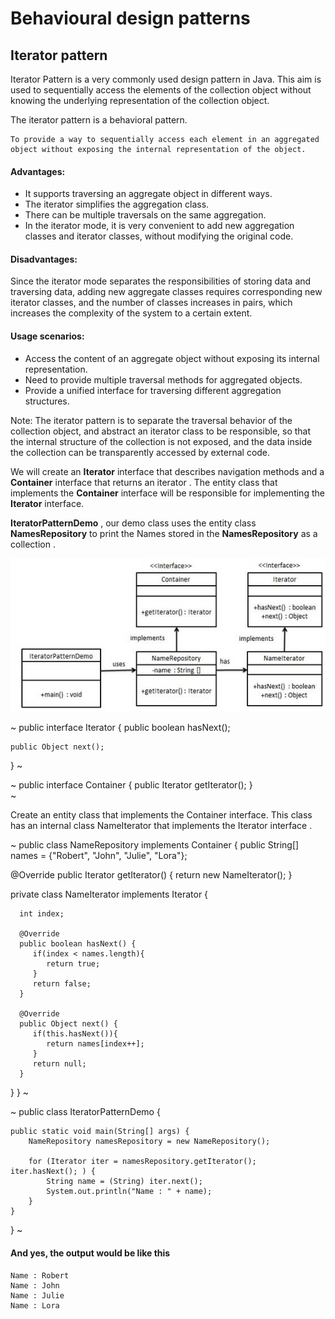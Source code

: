 # Behavioural design patterns
## Iterator pattern

Iterator Pattern is a very commonly used design pattern in Java. This aim is used to sequentially access the elements of the collection object without knowing the underlying representation of the collection object.

The iterator pattern is a behavioral pattern.

```
To provide a way to sequentially access each element in an aggregated object without exposing the internal representation of the object.
```

#### Advantages: 
+ It supports traversing an aggregate object in different ways. 
+ The iterator simplifies the aggregation class. 
+ There can be multiple traversals on the same aggregation. 
+ In the iterator mode, it is very convenient to add new aggregation classes and iterator classes, without modifying the original code.

#### Disadvantages: 

Since the iterator mode separates the responsibilities of storing data and traversing data, adding new aggregate classes requires corresponding new iterator classes, and the number of classes increases in pairs, which increases the complexity of the system to a certain extent.

#### Usage scenarios: 
+ Access the content of an aggregate object without exposing its internal representation. 
+ Need to provide multiple traversal methods for aggregated objects. 
+ Provide a unified interface for traversing different aggregation structures.

Note: The iterator pattern is to separate the traversal behavior of the collection object, and abstract an iterator class to be responsible, so that the internal structure of the collection is not exposed, and the data inside the collection can be transparently accessed by external code.

We will create an **Iterator** interface that describes navigation methods and a **Container** interface that returns an iterator . 
The entity class that implements the **Container** interface will be responsible for implementing the **Iterator** interface.

**IteratorPatternDemo** , our demo class uses the entity class **NamesRepository** to print the Names stored in the **NamesRepository** as a collection .


![iterator_class_diagram](data/archive/design-patterns/behavioral/assets/iterator_pattern_uml_diagram.jpg)

~
public interface Iterator {
    public boolean hasNext();

    public Object next();
}
~ 
       
~
public interface Container {
    public Iterator getIterator();
}   
~

Create an entity class that implements the Container interface. This class has an internal class NameIterator that implements the Iterator interface .

~
public class NameRepository implements Container {
   public String[] names = {"Robert", "John", "Julie", "Lora"};
 
   @Override
   public Iterator getIterator() {
      return new NameIterator();
   }
 
   private class NameIterator implements Iterator {
 
      int index;
 
      @Override
      public boolean hasNext() {
         if(index < names.length){
            return true;
         }
         return false;
      }
 
      @Override
      public Object next() {
         if(this.hasNext()){
            return names[index++];
         }
         return null;
      }     
   }
}
~

~
public class IteratorPatternDemo {

    public static void main(String[] args) {
        NameRepository namesRepository = new NameRepository();

        for (Iterator iter = namesRepository.getIterator(); iter.hasNext(); ) {
            String name = (String) iter.next();
            System.out.println("Name : " + name);
        }
    }
}
~



#### And yes, the output would be like this

```
Name : Robert
Name : John
Name : Julie
Name : Lora
```
